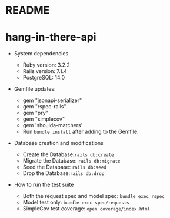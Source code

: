 # README
# hang-in-there-api

- System dependencies

  * Ruby version: 3.2.2
  * Rails version: 7.1.4
  * PostgreSQL: 14.0

- Gemfile updates:

  * gem "jsonapi-serializer"
  * gem "rspec-rails"
  * gem "pry"
  * gem "simplecov"
  * gem 'shoulda-matchers'
  * Run ```bundle install``` after adding to the Gemfile.
  
- Database creation and modifications

  * Create the Database:```rails db:create```
  * Migrate the Database: ```rails db:migrate```
  * Seed the Database: ```rails db:seed```
  * Drop the Database:```rails db:drop```

- How to run the test suite
  * Both the request spec and model spec: ```bundle exec rspec```
  * Model test only: ```bundle exec spec/requests```
  * SimpleCov test coverage: ```open coverage/index.html```
